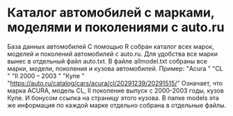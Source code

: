 # Каталог автомобилей с марками, моделями и поколениями с auto.ru
База данных автомобилей
С помощью R собран каталог всех марок, моделей и поколений автомобилей с auto.ru. Для удобства все марки вынес в отдельный файл auto.txt.
В файле allmodel.txt собраны все марки, модели, поколения и кузова автомобилей.
Пример: "Acura "	"CL "	"II 2000 – 2003 "	"Купе "	"https://auto.ru/catalog/cars/acura/cl/20291239/20291515/"
Означает, что марка ACURA, модель CL, II поколение выпуск с 2000-2003 годы, кузов Купе. И бонусом ссылка на страницу этого кузова.
В папке models эта же информация по каждой марке отдельно собрана в отдельные файлы.
